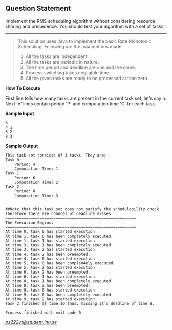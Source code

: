 **Question Statement**
----------------------
Implement the RMS scheduling algorithm without considering resource sharing and precedence. You should test your algorithm with a set of tasks.


----------
>This solution uses Java to implement the basic Rate Monotonic Scheduling. Following are the assumptions made:
 >1. All the tasks are independent.
 >2. All the tasks are periodic in nature.
 >3. The time period and deadline are one and the same.
 >4. Process switching takes negligible time.
 >5. All the given tasks are ready to be processed at time zero.


**How To Execute**

First line tells how many tasks are present in the current task set, let's say n.
Next 'n' lines contain period 'P' and computation time 'C' for each task.

**Sample Input**

    3
    4 1
    6 2
    8 3

**Sample Output**
```
This task set consists of 3 tasks. They are:
Task 0:
	Period: 4
	Computation Time: 1
Task 1:
	Period: 6
	Computation Time: 2
Task 2:
	Period: 8
	Computation Time: 3


##Note that this task set does not satisfy the schedulability check,
therefore there are chances of deadline misses.
=========================================================
The Execution Begins:
=========================================================
At time 0, task 0 has started execution
At time 1, task 0 has been completely executed.
At time 1, task 1 has started execution
At time 3, task 1 has been completely executed.
At time 3, task 2 has started execution
At time 4, task 2 has been preempted.
At time 4, task 0 has started execution
At time 5, task 0 has been comple84ely executed.
At time 5, task 2 has started execution
At time 6, task 2 has been preempted.
At time 6, task 1 has started execution
At time 8, task 1 has been completely executed.
At time 8, task 2 has been preempted.
At time 8, task 0 has started execution
At time 9, task 0 has been completely executed.
At time 9, task 2 has started execution
Task 2 finished at time 10 thus, missing it's deadline of time 8.

Process finished with exit code 0
```

*ps222vt@student.lnu.se*
